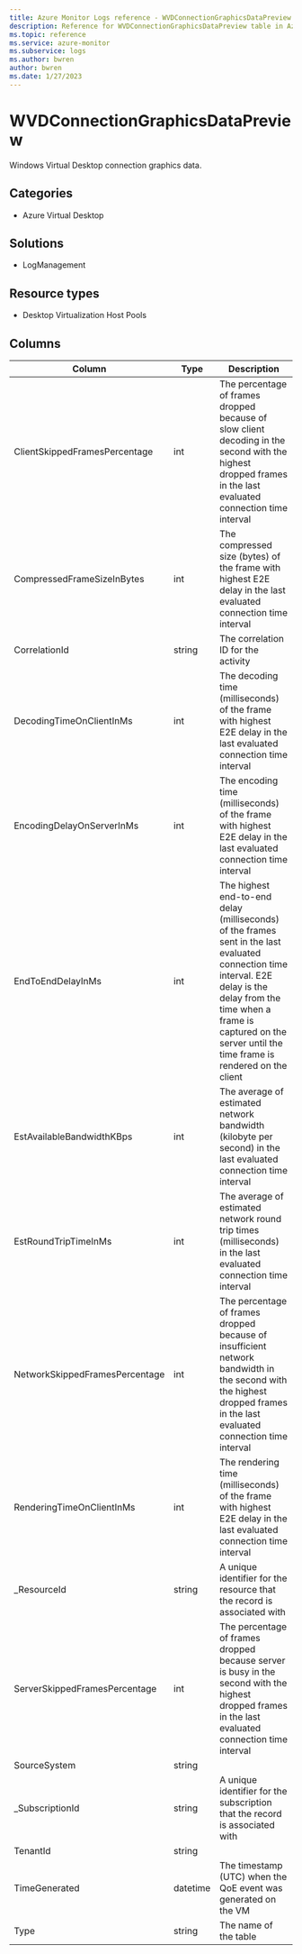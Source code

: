 ```yaml
---
title: Azure Monitor Logs reference - WVDConnectionGraphicsDataPreview
description: Reference for WVDConnectionGraphicsDataPreview table in Azure Monitor Logs.
ms.topic: reference
ms.service: azure-monitor
ms.subservice: logs
ms.author: bwren
author: bwren
ms.date: 1/27/2023
---
```


# WVDConnectionGraphicsDataPreview

 Windows Virtual Desktop connection graphics data.

## Categories

- Azure Virtual Desktop
## Solutions

- LogManagement
## Resource types

- Desktop Virtualization Host Pools




## Columns

| Column | Type | Description |
| --- | --- | --- |
| ClientSkippedFramesPercentage | int | The percentage of frames dropped because of slow client decoding in the second with the highest dropped frames in the last evaluated connection time interval |
| CompressedFrameSizeInBytes | int | The compressed size (bytes) of the frame with highest E2E delay in the last evaluated connection time interval |
| CorrelationId | string | The correlation ID for the activity |
| DecodingTimeOnClientInMs | int | The decoding time (milliseconds) of the frame with highest E2E delay in the last evaluated connection time interval |
| EncodingDelayOnServerInMs | int | The encoding time (milliseconds) of the frame with highest E2E delay in the last evaluated connection time interval |
| EndToEndDelayInMs | int | The highest end-to-end delay (milliseconds) of the frames sent in the last evaluated connection time interval. E2E delay is the delay from the time when a frame is captured on the server until the time frame is rendered on the client |
| EstAvailableBandwidthKBps | int | The average of estimated network bandwidth (kilobyte per second) in the last evaluated connection time interval |
| EstRoundTripTimeInMs | int | The average of estimated network round trip times (milliseconds) in the last evaluated connection time interval |
| NetworkSkippedFramesPercentage | int | The percentage of frames dropped because of insufficient network bandwidth in the second with the highest dropped frames in the last evaluated connection time interval |
| RenderingTimeOnClientInMs | int | The rendering time (milliseconds) of the frame with highest E2E delay in the last evaluated connection time interval |
| _ResourceId | string | A unique identifier for the resource that the record is associated with |
| ServerSkippedFramesPercentage | int | The percentage of frames dropped because server is busy in the second with the highest dropped frames in the last evaluated connection time interval |
| SourceSystem | string |  |
| _SubscriptionId | string | A unique identifier for the subscription that the record is associated with |
| TenantId | string |  |
| TimeGenerated | datetime | The timestamp (UTC) when the QoE event was generated on the VM |
| Type | string | The name of the table |
